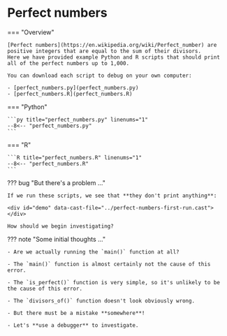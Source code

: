 # Perfect numbers

=== "Overview"

    [Perfect numbers](https://en.wikipedia.org/wiki/Perfect_number) are positive integers that are equal to the sum of their divisors.
    Here we have provided example Python and R scripts that should print all of the perfect numbers up to 1,000.

    You can download each script to debug on your own computer:

    - [perfect_numbers.py](perfect_numbers.py)
    - [perfect_numbers.R](perfect_numbers.R)

=== "Python"

    ```py title="perfect_numbers.py" linenums="1"
    --8<-- "perfect_numbers.py"
    ```

=== "R"

    ```R title="perfect_numbers.R" linenums="1"
    --8<-- "perfect_numbers.R"
    ```

??? bug "But there's a problem ..."

    If we run these scripts, we see that **they don't print anything**:

    <div id="demo" data-cast-file="../perfect-numbers-first-run.cast"></div>

    How should we begin investigating?

??? note "Some initial thoughts ..."

    - Are we actually running the `main()` function at all?

    - The `main()` function is almost certainly not the cause of this error.

    - The `is_perfect()` function is very simple, so it's unlikely to be the cause of this error.

    - The `divisors_of()` function doesn't look obviously wrong.

    - But there must be a mistake **somewhere**!

    - Let's **use a debugger** to investigate.
